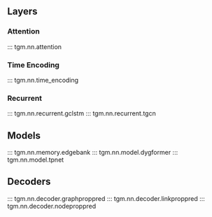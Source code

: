 ## Layers

### Attention

::: tgm.nn.attention

### Time Encoding

::: tgm.nn.time_encoding

### Recurrent

::: tgm.nn.recurrent.gclstm
::: tgm.nn.recurrent.tgcn

## Models

::: tgm.nn.memory.edgebank
::: tgm.nn.model.dygformer
::: tgm.nn.model.tpnet

## Decoders

::: tgm.nn.decoder.graphproppred
::: tgm.nn.decoder.linkproppred
::: tgm.nn.decoder.nodeproppred

